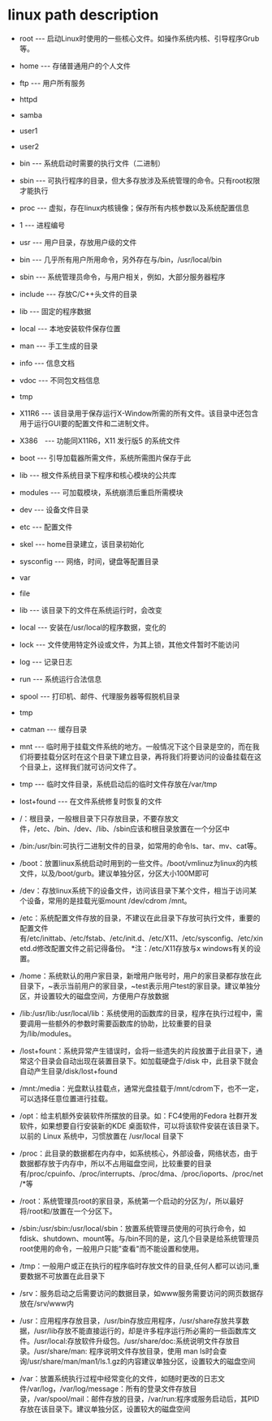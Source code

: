 # linux path description

* root --- 启动Linux时使用的一些核心文件。如操作系统内核、引导程序Grub等。
* home --- 存储普通用户的个人文件
* ftp --- 用户所有服务
* httpd
* samba
* user1
* user2
* bin --- 系统启动时需要的执行文件（二进制）
* sbin --- 可执行程序的目录，但大多存放涉及系统管理的命令。只有root权限才能执行
* proc --- 虚拟，存在linux内核镜像；保存所有内核参数以及系统配置信息
* 1 --- 进程编号
* usr --- 用户目录，存放用户级的文件
* bin --- 几乎所有用户所用命令，另外存在与/bin，/usr/local/bin
* sbin --- 系统管理员命令，与用户相关，例如，大部分服务器程序
* include ---  存放C/C++头文件的目录
* lib --- 固定的程序数据
* local --- 本地安装软件保存位置
* man --- 手工生成的目录
* info --- 信息文档
* vdoc --- 不同包文档信息
* tmp
* X11R6 ---  该目录用于保存运行X-Window所需的所有文件。该目录中还包含用于运行GUI要的配置文件和二进制文件。
* X386　--- 功能同X11R6，X11 发行版5 的系统文件
* boot --- 引导加载器所需文件，系统所需图片保存于此
* lib --- 根文件系统目录下程序和核心模块的公共库
* modules --- 可加载模块，系统崩溃后重启所需模块
* dev --- 设备文件目录
* etc --- 配置文件
* skel --- home目录建立，该目录初始化
* sysconfig --- 网络，时间，键盘等配置目录
* var
* file
* lib --- 该目录下的文件在系统运行时，会改变
* local --- 安装在/usr/local的程序数据，变化的
* lock --- 文件使用特定外设或文件，为其上锁，其他文件暂时不能访问
* log --- 记录日志
* run --- 系统运行合法信息
* spool --- 打印机、邮件、代理服务器等假脱机目录
* tmp
* catman --- 缓存目录
* mnt --- 临时用于挂载文件系统的地方。一般情况下这个目录是空的，而在我们将要挂载分区时在这个目录下建立目录，再将我们将要访问的设备挂载在这个目录上，这样我们就可访问文件了。
* tmp --- 临时文件目录，系统启动后的临时文件存放在/var/tmp
* lost+found --- 在文件系统修复时恢复的文件

* /：根目录，一般根目录下只存放目录，不要存放文件，/etc、/bin、/dev、/lib、/sbin应该和根目录放置在一个分区中
* /bin:/usr/bin:可执行二进制文件的目录，如常用的命令ls、tar、mv、cat等。
* /boot：放置linux系统启动时用到的一些文件。/boot/vmlinuz为linux的内核文件，以及/boot/gurb。建议单独分区，分区大小100M即可
* /dev：存放linux系统下的设备文件，访问该目录下某个文件，相当于访问某个设备，常用的是挂载光驱mount /dev/cdrom /mnt。
* /etc：系统配置文件存放的目录，不建议在此目录下存放可执行文件，重要的配置文件有/etc/inittab、/etc/fstab、/etc/init.d、/etc/X11、/etc/sysconfig、/etc/xinetd.d修改配置文件之前记得备份。
*注：/etc/X11存放与x windows有关的设置。
* /home：系统默认的用户家目录，新增用户账号时，用户的家目录都存放在此目录下，~表示当前用户的家目录，~test表示用户test的家目录。建议单独分区，并设置较大的磁盘空间，方便用户存放数据
* /lib:/usr/lib:/usr/local/lib：系统使用的函数库的目录，程序在执行过程中，需要调用一些额外的参数时需要函数库的协助，比较重要的目录为/lib/modules。
* /lost+fount：系统异常产生错误时，会将一些遗失的片段放置于此目录下，通常这个目录会自动出现在装置目录下。如加载硬盘于/disk 中，此目录下就会自动产生目录/disk/lost+found
* /mnt:/media：光盘默认挂载点，通常光盘挂载于/mnt/cdrom下，也不一定，可以选择任意位置进行挂载。
* /opt：给主机额外安装软件所摆放的目录。如：FC4使用的Fedora 社群开发软件，如果想要自行安装新的KDE 桌面软件，可以将该软件安装在该目录下。以前的 Linux 系统中，习惯放置在 /usr/local 目录下
* /proc：此目录的数据都在内存中，如系统核心，外部设备，网络状态，由于数据都存放于内存中，所以不占用磁盘空间，比较重要的目录有/proc/cpuinfo、/proc/interrupts、/proc/dma、/proc/ioports、/proc/net/*等
* /root：系统管理员root的家目录，系统第一个启动的分区为/，所以最好将/root和/放置在一个分区下。
* /sbin:/usr/sbin:/usr/local/sbin：放置系统管理员使用的可执行命令，如fdisk、shutdown、mount等。与/bin不同的是，这几个目录是给系统管理员root使用的命令，一般用户只能"查看"而不能设置和使用。
* /tmp：一般用户或正在执行的程序临时存放文件的目录,任何人都可以访问,重要数据不可放置在此目录下
* /srv：服务启动之后需要访问的数据目录，如www服务需要访问的网页数据存放在/srv/www内
* /usr：应用程序存放目录，/usr/bin存放应用程序，/usr/share存放共享数据，/usr/lib存放不能直接运行的，却是许多程序运行所必需的一些函数库文件。/usr/local:存放软件升级包。/usr/share/doc:系统说明文件存放目录。/usr/share/man: 程序说明文件存放目录，使用 man ls时会查询/usr/share/man/man1/ls.1.gz的内容建议单独分区，设置较大的磁盘空间
* /var：放置系统执行过程中经常变化的文件，如随时更改的日志文件/var/log，/var/log/message：所有的登录文件存放目录，/var/spool/mail：邮件存放的目录，/var/run:程序或服务启动后，其PID存放在该目录下。建议单独分区，设置较大的磁盘空间

